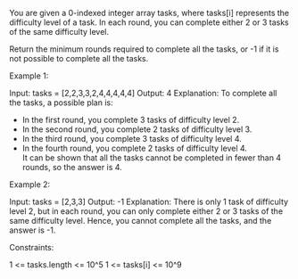 You are given a 0-indexed integer array tasks, where tasks[i] represents the
difficulty level of a task. In each round, you can complete either 2 or 3
tasks of the same difficulty level.

Return the minimum rounds required to complete all the tasks, or -1 if it is
not possible to complete all the tasks.


Example 1:


Input: tasks = [2,2,3,3,2,4,4,4,4,4]
Output: 4
Explanation: To complete all the tasks, a possible plan is:
- In the first round, you complete 3 tasks of difficulty level 2. 
- In the second round, you complete 2 tasks of difficulty level 3. 
- In the third round, you complete 3 tasks of difficulty level 4. 
- In the fourth round, you complete 2 tasks of difficulty level 4.  
It can be shown that all the tasks cannot be completed in fewer than 4
rounds, so the answer is 4.


Example 2:


Input: tasks = [2,3,3]
Output: -1
Explanation: There is only 1 task of difficulty level 2, but in each round,
you can only complete either 2 or 3 tasks of the same difficulty level.
Hence, you cannot complete all the tasks, and the answer is -1.



Constraints:


1 <= tasks.length <= 10^5
1 <= tasks[i] <= 10^9




